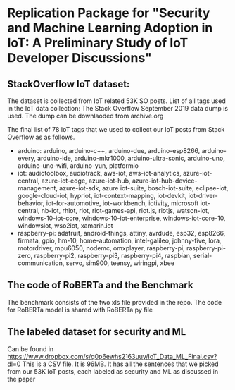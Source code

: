 # Replication Package for "Security and Machine Learning Adoption in IoT: A Preliminary Study of IoT Developer Discussions"

## StackOverflow IoT dataset:
The dataset is collected from IoT related 53K SO posts. List of all tags used in the IoT data collection: The Stack Overflow September 2019 data dump is used. The dump can be downlaoded from archive.org

The final list of 78 IoT tags that we used to collect our IoT posts from Stack Overflow as as follows.

- arduino: arduino, arduino-c++, arduino-due, arduino-esp8266, arduino-every, arduino-ide, arduino-mkr1000, arduino-ultra-sonic, arduino-uno, arduino-uno-wifi, arduino-yun, platformio
- iot: audiotoolbox, audiotrack, aws-iot, aws-iot-analytics, azure-iot-central, azure-iot-edge, azure-iot-hub, azure-iot-hub-device-management, azure-iot-sdk, azure iot-suite, bosch-iot-suite, eclipse-iot, google-cloud-iot, hypriot, iot-context-mapping, iot-devkit, iot-driver-behavior, iot-for-automotive, iot-workbench, iotivity, microsoft iot-central, nb-iot, rhiot, riot, riot-games-api, riot.js, riotjs, watson-iot, windows-10-iot-core, windows-10-iot-enterprise, windows-iot-core-10, windowsiot, wso2iot, xamarin.iot
- raspberry-pi: adafruit, android-things, attiny, avrdude, esp32, esp8266, firmata, gpio, hm-10, home-automation, intel-galileo, johnny-five, lora, motordriver, mpu6050, nodemc, omxplayer, raspberry-pi, raspberry-pi-zero, raspberry-pi2, raspberry-pi3, raspberry-pi4, raspbian, serial-communication, servo, sim900, teensy, wiringpi, xbee

## The code of RoBERTa and the Benchmark 
The benchmark consists of the two xls file provided in the repo. The code for RoBERTa model is shared with RoBERTa.py file

## The labeled dataset for security and ML
Can be found in https://www.dropbox.com/s/q0p6ewhs2163uuy/IoT_Data_ML_Final.csv?dl=0 This is a CSV file. It is 96MB. It has all the sentences that we picked from our 53K IoT posts, each labeled as security and ML as discussed in the paper
